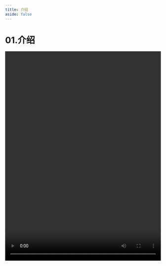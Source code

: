 ```yaml
---
title: 介绍
aside: false
---
```


# 01.介绍

<video autoplay src="http://qn.chinavanes.com/nodejs/module-23/01.介绍.mp4" controls controlsList="nodownload" width="100%" height="680"/>

